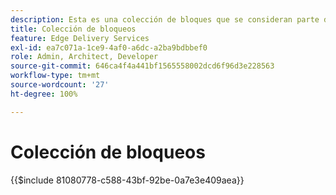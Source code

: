```yaml
---
description: Esta es una colección de bloques que se consideran parte del producto AEM y se recomiendan como modelos para los bloques de su proyecto.
title: Colección de bloqueos
feature: Edge Delivery Services
exl-id: ea7c071a-1ce9-4af0-a6dc-a2ba9bdbbef0
role: Admin, Architect, Developer
source-git-commit: 646ca4f4a441bf1565558002dcd6f96d3e228563
workflow-type: tm+mt
source-wordcount: '27'
ht-degree: 100%

---
```


# Colección de bloqueos

{{$include 81080778-c588-43bf-92be-0a7e3e409aea}}
